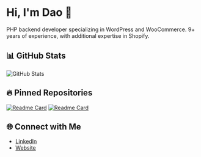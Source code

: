 # Hi, I'm Dao 👋

PHP backend developer specializing in WordPress and WooCommerce. 9+ years of experience, with additional expertise in Shopify.

## 📊 GitHub Stats
![GitHub Stats](https://github-readme-stats.vercel.app/api?username=daomapsieucap&show_icons=true&theme=solarized-light)

## 🔥 Pinned Repositories
[![Readme Card](https://github-readme-stats.vercel.app/api/pin/?username=daomapsieucap&repo=fiber-admin&theme=solarized-light)](https://github.com/daomapsieucap/fiber-admin)
[![Readme Card](https://github-readme-stats.vercel.app/api/pin/?username=daomapsieucap&repo=lipsum-dynamo&theme=solarized-light)](https://github.com/daomapsieucap/lipsum-dynamo)

## 🌐 Connect with Me
- [LinkedIn](https://www.linkedin.com/in/dao-chau)
- [Website](https://daochau.com/)
